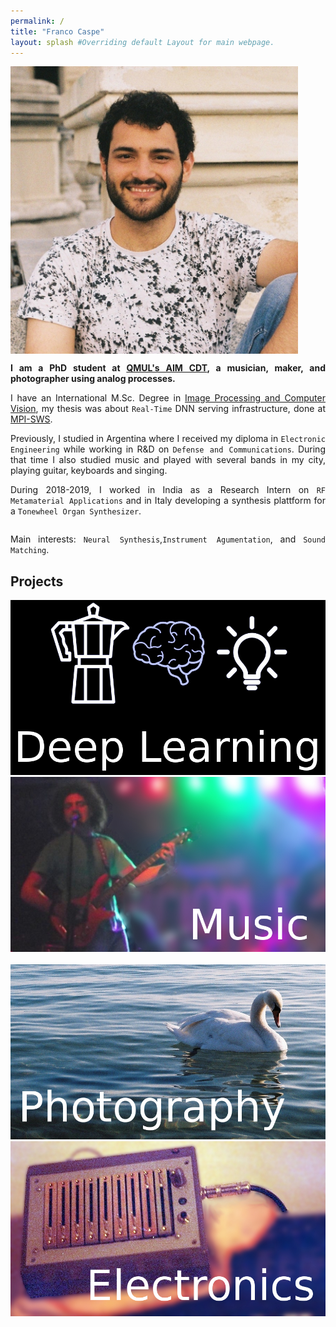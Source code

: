 ```yaml
---
permalink: /
title: "Franco Caspe"
layout: splash #Overriding default Layout for main webpage.
---
```


<div style="display:flex; align-items:flex-start; flex-wrap:wrap; justify-content:left"> 
	<img style="padding-right:30px" src="/assets/images/fran.jpg" width="460px/">
	<div style="min-width:30px; max-width: 770px;flex-shrink:1">
	<p align="justify"><b>I am a PhD student at <a href="https://www.aim.qmul.ac.uk/">QMUL's AIM CDT</a>, a musician, maker, and photographer using analog processes.</b>
    </p>
    <p align="justify"> 
    I have an International M.Sc. Degree in <a href="http://ipcv.eu/">Image Processing and Computer Vision</a>, my thesis was about <code>Real-Time</code> DNN serving infrastructure, done at <a href="https://www.mpi-sws.org/">MPI-SWS</a>.
    </p>
    <p align="justify">
    Previously, I studied in Argentina where I received my diploma in <code>Electronic Engineering</code> while working in R&D on <code>Defense and Communications</code>.
    During that time I also studied music and played with several bands in my city, playing guitar, keyboards and singing.</p>
    <p align="justify"> 
    During 2018-2019, I worked in India as a Research Intern on <code>RF Metamaterial Applications</code>
    and in Italy developing a synthesis plattform for a <code>Tonewheel Organ Synthesizer</code>.
    </p>

</div>

<div markdown="1">

<p align="justify">
Main interests: <code>Neural Synthesis</code>,<code>Instrument Agumentation</code>, and <code>Sound Matching</code>.
<br/>
</p>


## Projects

<div style="display:flex; align-items:flex-start; flex-wrap:wrap; justify-content:left"> 
    <a href="/myprojects/#deep-learning">
    <img style="padding-right:30px" src="/assets/images/banners/dl_t.jpg" width="600px/">
    </a>
    <a href="/music/">
    <img style="padding-right:30px" src="/assets/images/banners/music_t.jpg" width="600px/">
    </a>
</div>
<br/>
<div style="display:flex; align-items:flex-start; flex-wrap:wrap; justify-content:left"> 
	<a href="/photography">
    <img style="padding-right:30px" src="/assets/images/banners/photography_t.jpg" width="600px/">
    </a>
    <a href="/myprojects/#electronics">
    <img style="padding-right:30px" src="/assets/images/banners/electronics_t.jpg" width="600px/">	
    </a>
</div>
